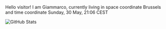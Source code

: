 Hello visitor! I am Giammarco, currently living in space coordinate Brussels and time coordinate Sunday, 30 May, 21:06 CEST

![GitHub Stats](https://github-readme-stats.vercel.app/api?username=grcasanova)
